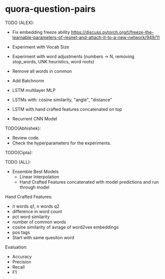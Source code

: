 # quora-question-pairs

TODO (ALEX):
- Fix embedding freeze ability https://discuss.pytorch.org/t/freeze-the-learnable-parameters-of-resnet-and-attach-it-to-a-new-network/949/11
- Experiment with Vocab Size
- Experiment with word adjustments (numbers -> N, removing stop_words, UNK heuristics, word roots)
- Remove all words in common

- Add Batchnorm
- LSTM multilayer MLP
- LSTMs with: cosine similarity, "angle", "distance"
- LSTM with hand crafted features concatenated on top
- Recurrent CNN Model

TODO(Abhishek):
- Review code.
- Check the hyperparameters for the experiments.

TODO(Cipta):

TODO (ALL):
- Ensemble Best Models
    - Linear Interpolation
    - Hand Crafted Features concatenated with model predictions and run through model


Hand Crafted Features:
- n words q1, n words q2
- difference in word count
- pct word similarity
- number of common words
- cosine similarity of avrage of word2vex embeddings
- pos tags
- Start with same quesiton word


Evaluation:
- Accuracy
- Precision
- Recall
- F1

